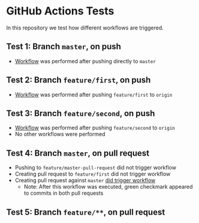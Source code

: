 # GitHub Actions Tests
In this repository we test how different workflows are triggered.

## Test 1: Branch `master`, on push
* [Workflow](https://github.com/mikaelkundert/github-actions-tests/runs/3856205216) was performed after pushing directly to `master`

## Test 2: Branch `feature/first`, on push
* [Workflow](https://github.com/mikaelkundert/github-actions-tests/actions/runs/1327924510) was performed after pushing `feature/first` to `origin`

## Test 3: Branch `feature/second`, on push
* [Workflow](https://github.com/mikaelkundert/github-actions-tests/actions/runs/1327937478) was performed after pushing `feature/second` to `origin`
* No other workflows were performed

## Test 4: Branch `master`, on pull request
* Pushing to `feature/master-pull-request` did not trigger workflow
* Creating pull request to `feature/first` did not trigger workflow
* Creating pull request against `master` [did trigger workflow](https://github.com/mikaelkundert/github-actions-tests/actions/runs/1327955979)
  * Note: After this workflow was executed, green checkmark appeared to commits in both pull requests
## Test 5: Branch `feature/**`, on pull request
